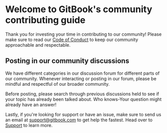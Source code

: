 # Welcome to GitBook's community contributing guide

Thank you for investing your time in contributing to our community! Please make sure to read our [Code of Conduct](./CODE_OF_CONDUCT.md) to keep our community approachable and respectable.

## Posting in our community discussions

We have different categories in our discussion forum for different parts of our community. Whenever interacting or posting in our forum, please be mindful and respectful of our broader community.

Before posting, please search through previous discussions held to see if your topic has already been talked about. Who knows-Your question might already have an answer!

Lastly, if you're looking for support or have an issue, make sure to send us an email at [support@gitbook.com](mailto:support@gitbook.com) to get help the fastest. Head over to [Support](./SUPPORT.md) to learn more.
